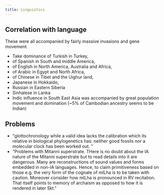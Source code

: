 ```yaml
---
title: Linguistics
---
```


## Correlation with language

These were all accompanied by fairly massive invasions and gene movement.

- Take dominance of Turkish in Turkey, 
- of Spanish in South and middle America, 
- of English in North America, Australia and Africa, 
- of Arabic in Egypt and North Africa, 
- of Chinese in Tibet and the Uighur land, 
- Japanese in Hokkaido, 
- Russian in Eastern Siberia
- Sinhalese in Lanka
- Indic influence in South East Asia was accompanied by great population movement and domination (~5% of Cambodian ancestry seems to be Indian)

## Problems
- "glottochronology while a valid idea lacks the calibration which its relative in biological phylogenetics has: neither good fossils nor a molecular clock has been worked out. "
- "Problems with Mitanni superstrate. THere is no doubt about the IA nature of the Mitanni superstrate but to read details into it are dangerous. Many are reconstructions of sound values and forms embedded in non-IA languages. Hence, to claim primitiveness based on those e.g. the very form of the cognate of mILha is to be taken with caution. Moreover consider how mILha is pronounced in RV recitation. That itself points to memory of archaism as opposed to how it is rendered in later Skt."
